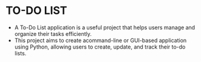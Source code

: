 # TO-DO LIST

- A To-Do List application is a useful project that helps users manage and organize their tasks efficiently.
- This project aims to create acommand-line or GUI-based application using Python, allowing users to create, update, and track their to-do lists.
